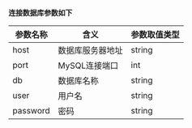 
**连接数据库参数如下**

| 参数名称| 含义| 参数取值类型| 
| ------ | ------ |------ |
| host| 数据库服务器地址|string| 
| port| MySQL连接端口 |int|
| db| 数据库名称 |string|
| user| 用户名 |string|
| password| 密码 |string|
